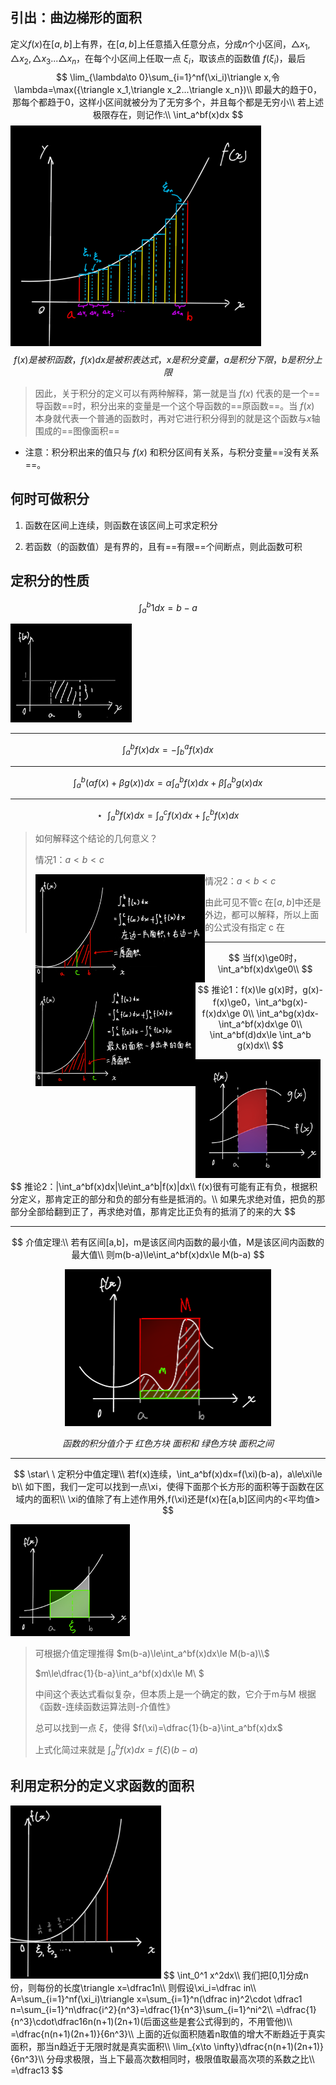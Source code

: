 ## 引出：曲边梯形的面积

定义$f(x)$在$[a,b]$上有界，在$[a,b]$上任意插入任意分点，分成$n$个小区间，$\triangle x_1,\triangle x_2,\triangle x_3...\triangle x_n$，在每个小区间上任取一点 $\xi _i$，取该点的函数值 $f(\xi_i)$，最后
$$
\lim_{\lambda\to 0}\sum_{i=1}^nf(\xi_i)\triangle x,令\lambda=\max({\triangle x_1,\triangle x_2...\triangle x_n})\\
即最大的趋于0，那每个都趋于0，这样小区间就被分为了无穷多个，并且每个都是无穷小\\
若上述极限存在，则记作:\\
\int_a^bf(x)dx
$$
<img src="assets/image-20220706105015570.png" alt="image-20220706105015570" style="zoom:50%;" />
$$
f(x)是被积函数，f(x)dx是被积表达式，x是积分变量，a是积分下限，b是积分上限
$$

> 因此，关于积分的定义可以有两种解释，第一就是当 $f(x)$ 代表的是一个==导函数==时，积分出来的变量是一个这个导函数的==原函数==。当 $f(x)$ 本身就代表一个普通的函数时，再对它进行积分得到的就是这个函数与$x$轴围成的==图像面积==

* 注意：积分积出来的值只与 $f(x)$ 和积分区间有关系，与积分变量==没有关系==。



## 何时可做积分

1. 函数在区间上连续，则函数在该区间上可求定积分

2. 若函数（的函数值）是有界的，且有==有限==个间断点，则此函数可积



## 定积分的性质

$$
\int_a^b1dx=b-a
$$

<img src="assets/image-20220706165223577.png" alt="image-20220706165223577" style="zoom: 33%;" />

------

$$
\int_a^bf(x)dx=-\int_b^af(x)dx
$$

------

$$
\int_a^b(\alpha f(x)+\beta g(x))dx=\alpha\int_a^b f(x)dx+\beta\int_a^bg(x)dx
$$

------

$$
\star\ \ \int_a^bf(x)dx=\int_a^cf(x)dx+\int_c^bf(x)dx
$$

> 如何解释这个结论的几何意义？
>
> 情况1：$a<b<c$
>
> <img align="left" src="assets/image-20220706162404792.png" alt="image-20220706162404792" style="zoom: 26.5%;" />
>
> 情况2：$a<b<c$
>
> <img align="left" src="assets/image-20220706161546474.png" alt="image-20220706161546474" style="zoom: 25%;" />
>
> 由此可见不管c 在$[a,b]$中还是外边，都可以解释，所以上面的公式没有指定 c 在 

------

$$
当f(x)\ge0时，\int_a^bf(x)dx\ge0\\
$$

$$
推论1：f(x)\le g(x)时，g(x)-f(x)\ge0，\int_a^bg(x)-f(x)dx\ge 0\\
\int_a^bg(x)dx-\int_a^bf(x)dx\ge 0\\
\int_a^bf(d)dx\le \int_a^b g(x)dx\\
$$

<img src="assets/image-20220706165549087.png" alt="image-20220706165549087" style="zoom: 33%;" />
$$
推论2：|\int_a^bf(x)dx|\le\int_a^b|f(x)|dx\\
f(x)很有可能有正有负，根据积分定义，那肯定正的部分和负的部分有些是抵消的。\\
如果先求绝对值，把负的那部分全部给翻到正了，再求绝对值，那肯定比正负有的抵消了的来的大
$$

------

$$
介值定理:\\
若有区间[a,b]，m是该区间内函数的最小值，M是该区间内函数的最大值\\
则m(b-a)\le\int_a^bf(x)dx\le M(b-a)
$$

<div align=center><img src="assets/image-20220706191318553.png" alt="image-20220706191318553" style="zoom:50%;" /></div>

$$
函数的积分值介于\ 红色方块\ 面积和\ 绿色方块\ 面积之间
$$

------

$$
\star\ \ 定积分中值定理\\
若f(x)连续，\int_a^bf(x)dx=f(\xi)(b-a)，a\le\xi\le b\\
如下图，我们一定可以找到一点\xi，使得下面那个长方形的面积等于函数在区域内的面积\\
\xi的值除了有上述作用外,f(\xi)还是f(x)在[a,b]区间内的<平均值>
$$

<img src="assets/image-20220706171654028.png" alt="image-20220706171654028" style="zoom:33%;" />

> 可根据介值定理推得
> $m(b-a)\le\int_a^bf(x)dx\le M(b-a)\\$
>
> $m\le\dfrac{1}{b-a}\int_a^bf(x)dx\le M\\
> $
>
> 中间这个表达式看似复杂，但本质上是一个确定的数，它介于m与M
> 根据《函数-连续函数运算法则-介值性》
>
> 总可以找到一点 $\xi$，使得 $f(\xi)=\dfrac{1}{b-a}\int_a^bf(x)dx$
>
> 上式化简过来就是 $\int_a^bf(x)dx=f(\xi)(b-a)$





## 利用定积分的定义求函数的面积

<img src="assets/image-20220706151232404.png" alt="image-20220706151232404" style="zoom: 33%;" />
$$
\int_0^1 x^2dx\\
我们把[0,1]分成n份，则每份的长度\triangle x=\dfrac1n\\
则假设\xi_i=\dfrac in\\
A=\sum_{i=1}^nf(\xi_i)\triangle x=\sum_{i=1}^n(\dfrac in)^2\cdot \dfrac1 n=\sum_{i=1}^n\dfrac{i^2}{n^3}=\dfrac{1}{n^3}\sum_{i=1}^ni^2\\
=\dfrac{1}{n^3}\cdot\dfrac16n(n+1)(2n+1)(后面这些是套公式得到的，不用管他)\\
=\dfrac{n(n+1)(2n+1)}{6n^3}\\
上面的近似面积随着n取值的增大不断趋近于真实面积，那当n趋近于无限时就是真实面积\\
\lim_{x\to \infty}\dfrac{n(n+1)(2n+1)}{6n^3}\\
分母求极限，当上下最高次数相同时，极限值取最高次项的系数之比\\
=\dfrac13
$$
